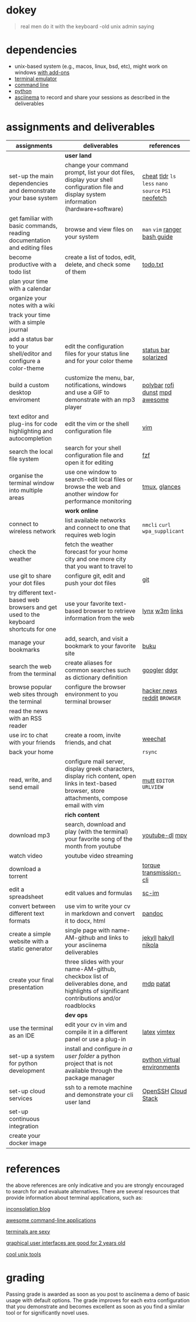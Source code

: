 # dokey
> real men do it with the keyboard 
-old unix admin saying

# dependencies
* unix-based system (e.g., macos, linux, bsd, etc), might work on windows [with add-ons](https://en.wikipedia.org/wiki/Windows_Subsystem_for_Linux)
* [terminal emulator](https://en.wikipedia.org/wiki/Terminal_emulator)
* [command line](https://en.wikipedia.org/wiki/Command-line_interface)
* [python](https://docs.python-guide.org/starting/installation/)
* [asciinema](https://asciinema.org/) to record and share your sessions as described in the deliverables

# assignments and deliverables
| assignments | deliverables | references |
| -- | -- | -- |
|  | **user land** |  |
| set-up the main dependencies and demonstrate your base system | change your command prompt, list your dot files, display your shell configuration file and display system information (hardware+software) | [cheat](https://github.com/cheat/cheat) [tldr](https://tldr.sh/) `ls` `less` `nano` `source` `PS1` [neofetch](https://github.com/dylanaraps/neofetch) |
| get familiar with basic commands, reading documentation and editing files | browse and view files on your system | `man` `vim` [ranger](https://ranger.github.io/) [bash guide](https://github.com/Idnan/bash-guide) |
| become productive with a todo list | create a list of todos, edit, delete, and check some of them | [todo.txt](http://todotxt.org/) |
| plan your time with a calendar || []() |
| organize your notes with a wiki || []() |
| track your time with a simple journal || []() |
| add a status bar to your shell/editor and configure a color-theme | edit the configuration files for your status line and for your color theme | [status bar](https://github.com/powerline/powerline) [solarized](https://github.com/altercation/solarized) []() |
| build a custom desktop enviroment | customize the menu, bar, notifications, windows and use a GIF to demonstrate with an mp3 player | [polybar](https://github.com/polybar/polybar) [rofi](https://github.com/davatorium/rofi) [dunst](https://github.com/dunst-project/dunst) [mpd](https://github.com/MusicPlayerDaemon/MPD) [awesome](https://github.com/awesomeWM/awesome) |
| text editor and plug-ins for code highlighting and autocompletion | edit the vim or the shell configuration file | [vim](https://www.vim.org/) |
| search the local file system | search for your shell configuration file and open it for editing | [fzf](https://github.com/junegunn/fzf) |
| organise the terminal window into multiple areas | use one window to search-edit local files or browse the web and another window for performance monitoring  | [tmux](https://en.wikipedia.org/wiki/Tmux), [glances](https://github.com/nicolargo/glances) |
|  | **work online** |  |
| connect to wireless network | list available networks and connect to one that requires web login | `nmcli` `curl` `wpa_supplicant` |
| check the weather | fetch the weather forecast for your home city and one more city that you want to travel to | []() |
| use git to share your dot files | configure git, edit and push your dot files | [git](https://en.wikipedia.org/wiki/Git) |
| try different text-based web browsers and get used to the keyboard shortcuts for one | use your favorite text-based browser to retrieve information from the web | [lynx](https://lynx.browser.org/) [w3m](http://w3m.sourceforge.net/) [links](http://links.twibright.com/) |
| manage your bookmarks | add, search, and visit a bookmark to your favorite site | [buku](https://github.com/jarun/Buku) |
| search the web from the terminal |create aliases for common searches such as dictionary definition | [googler](https://github.com/jarun/googler) [ddgr](https://github.com/jarun/ddgr) |
| browse popular web sites through the terminal | configure the browser environment to you terminal browser | [hacker news](https://github.com/donnemartin/haxor-news) [reddit](https://github.com/michael-lazar/rtv) `BROWSER` |
| read the news with an RSS reader || []() |
| use irc to chat with your friends | create a room, invite friends, and chat| [weechat](https://weechat.org/) |
| back your home | | `rsync` |
| read, write, and send email | configure mail server, display greek characters, display rich content, open links in text-based browser, store attachments, compose email with vim | [mutt](http://www.mutt.org/) `EDITOR` `URLVIEW` |
|  | **rich content** |  |
| download mp3 | search, download and play (with the terminal) your favorite song of the month from youtube | [youtube-dl](https://github.com/ytdl-org/youtube-dl) [mpv](https://github.com/mpv-player/mpv) |
| watch video | youtube video streaming ||
| download a torrent || [torque](https://github.com/dylanaraps/torque) [transmission-cli]() |
| edit a spreadsheet | edit values and formulas | [sc-im](https://github.com/andmarti1424/sc-im) |
| convert between different text formats | use vim to write your cv in markdown and convert it to docx, html | [pandoc](https://pandoc.org/) |
| create a simple website with a static generator | single page with name-AM-github and links to your asciinema deliverables | [jekyll](https://github.com/jekyll/jekyll) [hakyll](https://github.com/jaspervdj/hakyll) [nikola](https://github.com/getnikola/nikola) |
| create your final presentation | three slides with your name-AM-github, checkbox list of deliverables done, and highlights of significant contributions and/or roadblocks  | [mdp](https://github.com/visit1985/mdp) [patat](https://github.com/jaspervdj/patat) |
|  | **dev ops** |  |
| use the terminal as an IDE | edit your cv in vim and compile it in a different panel or use a plug-in | [latex](https://www.latex-project.org/) [vimtex](https://github.com/lervag/vimtex) |
| set-up a system for python development| install and configure *in a user folder* a python project that is not available through the package manager| [python virtual environments](https://docs.python-guide.org/dev/virtualenvs/) |
| set-up cloud services | ssh to a remote machine and demonstrate your cli user land | [OpenSSH](https://www.openssh.com) [Cloud Stack](https://en.wikipedia.org/wiki/Apache_CloudStack) |
| set-up continuous integration |||
| create your docker image |||

# references

the above references are only indicative and you are strongly encouraged to search for and evaluate alternatives. There are several resources that provide information about terminal applications, such as:

[inconsolation blog](https://inconsolation.wordpress.com/)

[awesome command-line applications](https://github.com/agarrharr/awesome-cli-apps)

[terminals are sexy](https://github.com/k4m4/terminals-are-sexy)

[graphical user interfaces are good for 2 years old](https://www.youtube.com/watch?v=SdL6dzWvm5M)

[cool unix tools](https://kkovacs.eu/cool-but-obscure-unix-tools)

# grading

Passing grade is awarded as soon as you post to asciinema a demo of basic usage with default options. The grade improves for each extra configuration that you demonstrate and becomes excellent as soon as you find a similar tool or for significantly novel uses.
